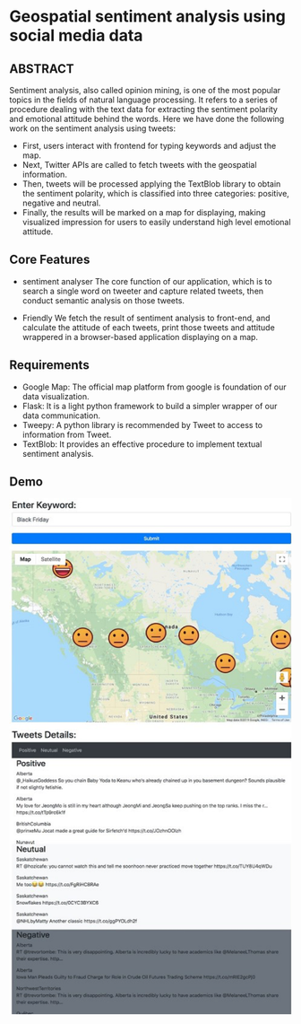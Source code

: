 # Geospatial sentiment analysis using social media data


## ABSTRACT 
Sentiment analysis, also called opinion mining, is one of the most popular topics in the fields of natural language processing. It refers to a series of procedure dealing with the text data for extracting the sentiment polarity and emotional attitude behind the words. Here we have done the following work on the sentiment analysis using tweets: 
- First, users interact with frontend for typing keywords and adjust the map. 
- Next, Twitter APIs are called to fetch tweets with the geospatial information. 
- Then, tweets will be processed applying the TextBlob library to obtain the sentiment polarity, which is classified into three categories: positive, negative and neutral. 
- Finally, the results will be marked on a map for displaying, making visualized impression for users to easily understand high level emotional attitude. 


## Core Features
- sentiment analyser
The core function of our application, which is to search a single word on tweeter and capture related tweets, then conduct semantic analysis on those tweets. 

- Friendly 
We fetch the result of sentiment analysis to front-end, and calculate the attitude of each tweets, print those tweets and attitude wrappered in a browser-based application displaying on a map. 


## Requirements
- Google Map: The official map platform from google is foundation of our data visualization.
- Flask: It is a light python framework to build a simpler wrapper of our data communication. 
- Tweepy: A python library is recommended by Tweet to access to information from Tweet.
- TextBlob: It provides an effective procedure to implement textual sentiment analysis.

## Demo
![Demo](https://github.com/cao-weiwei/SESentimentAnaylsis/blob/master/imgs/01_demo.png)
